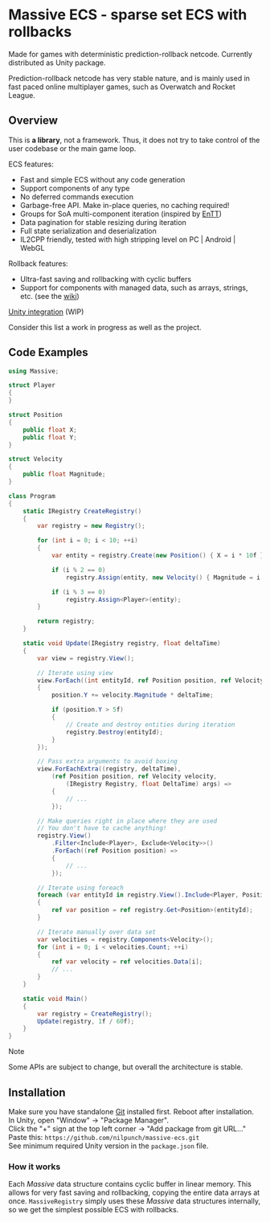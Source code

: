 # Massive ECS - sparse set ECS with rollbacks

Made for games with deterministic prediction-rollback netcode. Currently distributed as Unity package.

Prediction-rollback netcode has very stable nature, and is mainly used in fast paced online multiplayer games, such as Overwatch and Rocket League.

## Overview

This is **a library**, not a framework. Thus, it does not try to take control of the user codebase or the main game loop.

ECS features:

- Fast and simple ECS without any code generation
- Support сomponents of any type
- No deferred commands execution
- Garbage-free API. Make in-place queries, no caching required!
- Groups for SoA multi-component iteration (inspired by [EnTT](https://github.com/skypjack/entt))
- Data pagination for stable resizing during iteration
- Full state serialization and deserialization
- IL2CPP friendly, tested with high stripping level on PC | Android | WebGL

Rollback features:

- Ultra-fast saving and rollbacking with cyclic buffers
- Support for components with managed data, such as arrays, strings, etc. (see the [wiki](https://github.com/nilpunch/massive-ecs/wiki/Managed-components))

[Unity integration](https://github.com/nilpunch/massive-unity-integration) (WIP)

Consider this list a work in progress as well as the project.

## Code Examples

```cs
using Massive;

struct Player
{
}

struct Position
{
	public float X;
	public float Y;
}

struct Velocity
{
	public float Magnitude;
}

class Program
{
	static IRegistry CreateRegistry()
	{
		var registry = new Registry();

		for (int i = 0; i < 10; ++i)
		{
			var entity = registry.Create(new Position() { X = i * 10f });

			if (i % 2 == 0)
				registry.Assign(entity, new Velocity() { Magnitude = i * 10f });

			if (i % 3 == 0)
				registry.Assign<Player>(entity);
		}

		return registry;
	}

	static void Update(IRegistry registry, float deltaTime)
	{
		var view = registry.View();

		// Iterate using view
		view.ForEach((int entityId, ref Position position, ref Velocity velocity) =>
		{
			position.Y += velocity.Magnitude * deltaTime;

			if (position.Y > 5f)
			{
				// Create and destroy entities during iteration
				registry.Destroy(entityId);
			}
		});

		// Pass extra arguments to avoid boxing
		view.ForEachExtra((registry, deltaTime),
			(ref Position position, ref Velocity velocity,
				(IRegistry Registry, float DeltaTime) args) =>
			{
				// ...
			});

		// Make queries right in place where they are used
		// You don't have to cache anything!
		registry.View()
			.Filter<Include<Player>, Exclude<Velocity>>()
			.ForEach((ref Position position) =>
			{
				// ...
			});

		// Iterate using foreach
		foreach (var entityId in registry.View().Include<Player, Position>())
		{
			ref var position = ref registry.Get<Position>(entityId);
		}

		// Iterate manually over data set
		var velocities = registry.Components<Velocity>();
		for (int i = 0; i < velocities.Count; ++i)
		{
			ref var velocity = ref velocities.Data[i];
			// ...
		}
	}

	static void Main()
	{
		var registry = CreateRegistry();
		Update(registry, 1f / 60f);
	}
}
```

> [!NOTE]
> Some APIs are subject to change, but overall the architecture is stable.

## Installation

Make sure you have standalone [Git](https://git-scm.com/downloads) installed first. Reboot after installation.  
In Unity, open "Window" -> "Package Manager".  
Click the "+" sign at the top left corner -> "Add package from git URL..."  
Paste this: `https://github.com/nilpunch/massive-ecs.git`  
See minimum required Unity version in the `package.json` file.

### How it works

Each *Massive* data structure contains cyclic buffer in linear memory. This allows for very fast saving and rollbacking, copying the entire data arrays at once. `MassiveRegistry` simply uses these *Massive* data structures internally, so we get the simplest possible ECS with rollbacks.

